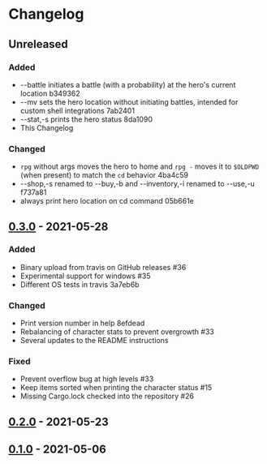 # Changelog

## Unreleased
### Added
* --battle initiates a battle (with a probability) at the hero's current location b349362
* --mv sets the hero location without initiating battles, intended for custom shell integrations 7ab2401
* --stat,-s prints the hero status 8da1090
*  This Changelog

### Changed
* `rpg` without args moves the hero to home and `rpg -` moves it to `$OLDPWD` (when present) to match the `cd` behavior 4ba4c59
* --shop,-s renamed to --buy,-b and --inventory,-i renamed to --use,-u f737a81
* always print hero location on cd command 05b661e

## [0.3.0](https://github.com/facundoolano/rpg-cli/releases/tag/0.2.0) - 2021-05-28
### Added
* Binary upload from travis on GitHub releases #36
* Experimental support for windows #35
* Different OS tests in travis 3a7eb6b

### Changed
* Print version number in help 8efdead
* Rebalancing of character stats to prevent overgrowth #33
* Several updates to the README instructions

### Fixed
* Prevent overflow bug at high levels #33
* Keep items sorted when printing the character status #15
* Missing Cargo.lock checked into the repository #26

## [0.2.0](https://github.com/facundoolano/rpg-cli/releases/tag/0.2.0) - 2021-05-23

## [0.1.0](https://github.com/facundoolano/rpg-cli/releases/tag/0.1.0) - 2021-05-06
